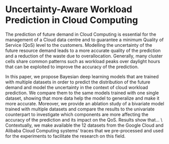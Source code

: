 # Uncertainty-Aware Workload Prediction in Cloud Computing

The prediction of future demand in Cloud Computing is essential for the management of a Cloud data centre and to guarantee a minimum Quality of Service (QoS) level to the customers. Modelling the uncertainty of the future resource demand leads to a more accurate quality of the prediction and a reduction of the waste due to overallocation. Generally, many cluster cells share common patterns such as workload peaks over daylight hours that can be exploited to improve the accuracy of the prediction.

In this paper, we propose Bayesian deep learning models that are trained with multiple datasets in order to predict the distribution of the future demand and model the uncertainty in the context of cloud workload prediction. We compare them to the same models trained with one single dataset, showing that more data help the model to generalize and make it more accurate. Moreover, we provide an ablation study of a bivariate model trained with multiple datasets and compare the results to the univariate counterpart to investigate which components are more affecting the accuracy of the prediction and its impact on the QoS.
Results show that... \\
Contextually, we make available the 12 datasets from the Google Cloud and Alibaba Cloud Computing systems' traces that we pre-processed and used for the experiments to facilitate the research on this field. 
